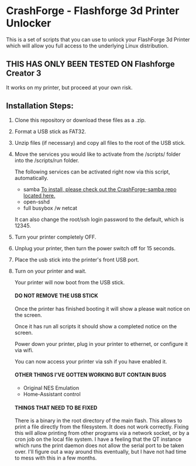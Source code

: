 # CrashForge - Flashforge 3d Printer Unlocker
This is a set of scripts that you can use to unlock your FlashForge 3d Printer which will allow you full access to the underlying Linux distribution.
## THIS HAS ONLY BEEN TESTED ON Flashforge Creator 3
It works on my printer, but proceed at your own risk.

## Installation Steps:
1. Clone this repository or download these files as a .zip.
2. Format a USB stick as FAT32.
3. Unzip files (if necessary) and copy all files to the root of the USB stick.
4. Move the services you would like to activate from the /scripts/ folder into the /scripts/run folder.  
   
   The following services can be activated right now via this script, automatically.

     * samba [To install, please check out the CrashForge-samba repo located here.](http://github.com/pressreset/Crashforge-samba "Samba Server for FlashForge 3d Printers")
     * open-sshd
     * full busybox /w netcat
   
   It can also change the root/ssh login password to the default, which is 12345.

5. Turn your printer completely OFF.
6. Unplug your printer, then turn the power switch off for 15 seconds.
7. Place the usb stick into the printer's front USB port.
8. Turn on your printer and wait.

   Your printer will now boot from the USB stick.
   
   #### DO NOT REMOVE THE USB STICK
   
   Once the printer has finished booting it will show a please wait notice on the screen.
   
   Once it has run all scripts it should show a completed notice on the screen.

   Power down your printer, plug in your printer to ethernet, or configure it via wifi.

   You can now access your printer via ssh if you have enabled it.

   #### OTHER THINGS I'VE GOTTEN WORKING BUT CONTAIN BUGS
   * Original NES Emulation
   * Home-Assistant control
   
   #### THINGS THAT NEED TO BE FIXED
   There is a binary in the root directory of the main flash. This allows to print a file directly from the filesystem. It does not work correctly. Fixing this will allow printing from other programs via a network socket, or by a cron job on the local file system. I have a feeling that the QT instance which runs the print daemon does not allow the serial port to be taken over. I'll figure out a way around this eventually, but I have not had time to mess with this in a few months.
